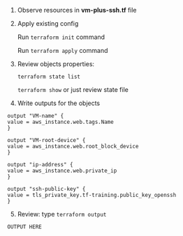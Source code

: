 1. Observe resources in **vm-plus-ssh.tf** file


2. Apply existing config
   
    Run `terraform init` command
   
    Run `terraform apply` command

   
3. Review objects properties:
   
   `terraform state list` 
   
   `terraform show`
 or
   just review state file

4. Write outputs for the objects
````
output "VM-name" {
value = aws_instance.web.tags.Name
}

output "VM-root-device" {
value = aws_instance.web.root_block_device
}

output "ip-address" {
value = aws_instance.web.private_ip
}

output "ssh-public-key" {
value = tls_private_key.tf-training.public_key_openssh
}
````

5. Review: type `terraform output`
````
OUTPUT HERE
````
